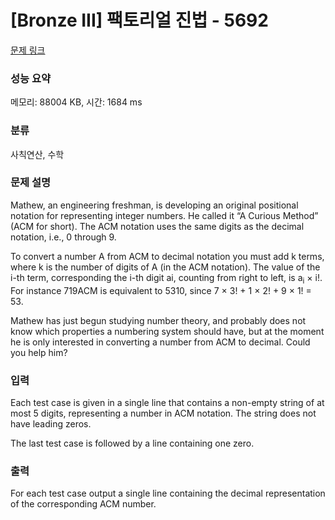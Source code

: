# [Bronze III] 팩토리얼 진법 - 5692 

[문제 링크](https://www.acmicpc.net/problem/5692) 

### 성능 요약

메모리: 88004 KB, 시간: 1684 ms

### 분류

사칙연산, 수학

### 문제 설명

<p>Mathew, an engineering freshman, is developing an original positional notation for representing integer numbers. He called it “A Curious Method” (ACM for short). The ACM notation uses the same digits as the decimal notation, i.e., 0 through 9.</p>

<p>To convert a number A from ACM to decimal notation you must add k terms, where k is the number of digits of A (in the ACM notation). The value of the i-th term, corresponding the i-th digit ai, counting from right to left, is a<sub>i</sub> × i!. For instance 719ACM is equivalent to 5310, since 7 × 3! + 1 × 2! + 9 × 1! = 53.</p>

<p>Mathew has just begun studying number theory, and probably does not know which properties a numbering system should have, but at the moment he is only interested in converting a number from ACM to decimal. Could you help him?</p>

### 입력 

 <p>Each test case is given in a single line that contains a non-empty string of at most 5 digits, representing a number in ACM notation. The string does not have leading zeros.</p>

<p>The last test case is followed by a line containing one zero.</p>

### 출력 

 <p>For each test case output a single line containing the decimal representation of the corresponding ACM number.</p>

